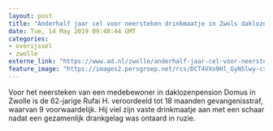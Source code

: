 ```yaml
---
layout: post
title: "Anderhalf jaar cel voor neersteken drinkmaatje in Zwols daklozenpension"
date: Tue, 14 May 2019 09:48:44 GMT
categories: 
- overijssel 
- zwolle 
externe_link: "https://www.ad.nl/zwolle/anderhalf-jaar-cel-voor-neersteken-drinkmaatje-in-zwols-daklozenpension~a09d2f96/"
feature_image: "https://images2.persgroep.net/rcs/DCT4VXn9Hl_GyNSlwy-csS0cQso/diocontent/125348159/_fitwidth/400/?appId=21791a8992982cd8da851550a453bd7f&quality=0.7"
---
```


Voor het neersteken van een medebewoner in daklozenpension Domus in Zwolle is de 62-jarige Rufai H. veroordeeld tot 18 maanden gevangenisstraf, waarvan 9 voorwaardelijk. Hij viel zijn vaste drinkmaatje aan met een schaar nadat een gezamenlijk drankgelag was ontaard in ruzie.
